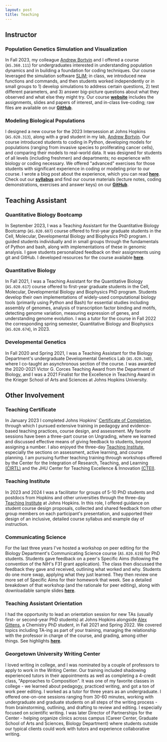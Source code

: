 ```yaml
---
layout: post
title: Teaching
---
```


## Instructor

### Population Genetics Simulation and Visualization 
In Fall 2023, my colleague [Andrew Bortvin](https://andrew-bortvin.github.io/) and I offered a course (`AS.360.111`) for undergraduates interested in understanding population dynamics and in building a foundation for coding techniques. Our course leveraged the simulation software [SLiM](https://messerlab.org/slim/); in class, we introduced new functions and commands, and then students worked independently or in small groups to 1) develop simulations to address certain questions, 2) test different parameters, and 3) answer big-picture questions about what they observed and what else they might try. Our course **[website](https://andrew-bortvin.github.io/slimNotes/)** includes the assignments, slides and papers of interest, and in-class live-coding; raw files are available on our **[GitHub](https://github.com/andrew-bortvin/slimNotes)**. 

### Modeling Biological Populations 
I designed a new course for the 2023 Intersession at Johns Hopkins (`AS.020.313`), along with a grad student in my lab, [Andrew Bortvin](https://andrew-bortvin.github.io/). Our course introduced students to coding in Python, developing models for populations (ranging from invasive species to proliferating cancer cells), and comparing their models to real-world data. It was designed for students of all levels (including freshmen) and departments; no experience with biology or coding necessary. We offered "advanced" exercises for those students with significant experience in coding or modeling prior to our course. I wrote a blog post about the experience, which you can read **[here](https://scarioscia.github.io/2023-02-16/intersession)**. Check out our **[syllabus](https://andrew-bortvin.github.io/mbp23.github.io/syllabus/)** and find our course materials (lecture notes, coding demonstrations, exercises and answer keys) on our **[GitHub](https://github.com/scarioscia/modeling_biological_populations)**. 


## Teaching Assistant 

### Quantitative Biology Bootcamp

In September 2023, I was a Teaching Assistant for the Quantitative Biology Bootcamp (`AS.020.607`) course offered to first-year graduate students in the Cell, Molecular, Developmental Biology and Biophysics PhD program. I guided students individually and in small groups through the fundamentals of Python and bash, along with implementations of these in genomic analysis. I gave students personalized feedback on their assignments using git and GitHub. I developed resources for the course available **[here](https://andrew-bortvin.github.io/swcmdb/index.html)**.

### Quantitative Biology 

In Fall 2021, I was a Teaching Assistant for the Quantitative Biology (`AS.020.617`) course offered to first-year graduate students in the Cell, Molecular, Developmental Biology and Biophysics PhD program. Students develop their own implementations of widely-used computational biology tools (primarily using Python and Bash) for essential studies including assembly of genomes, analysis of transcription factor binding and motifs, detecting genome variation, measuring expression of genes, and understanding genome evolution. I was a tutor for the course in Fall 2022 the corresponding spring semester, Quantitative Biology and Biophysics (`AS.020.674`), in 2023. 

### Developmental Genetics

In Fall 2020 and Spring 2021, I was a Teaching Assistant for the Biology Department's undergraduate Developmental Genetics Lab (`AS.020.340`), where I co-taught an asynchronous section of the course. I was awarded the 2020-2021 Victor G. Corces Teaching Award from the Department of Biology, and I was a 2021 Finalist for the Excellence in Teaching Award in the Krieger School of Arts and Sciences at Johns Hopkins University. 


## Other Involvement 

### Teaching Certificate

In January 2023 I completed Johns Hopkins' [Certificate of Completion](https://ctei.jhu.edu/teaching-academy/coc), through which I pursued extensive training in pedagogy and evidence-based teaching practices, course design, and assessment. My favorite sessions have been a three-part course on Ungrading, where we learned and discussed effective means of giving feedback to students, beyond assigning a number. I also enjoyed the three-day [Teaching Institute](https://ctei.jhu.edu/teaching-academy/ti), especially the sections on assessment, active learning, and course planning. I am pursuing further teaching training through workshops offered by the Center for the Integration of Research, Teaching, and Learning [(CIRTL)](https://www.cirtl.net/) and the JHU Center for Teaching Excellence & Innovation [(CTEI)](https://ctei.jhu.edu/).

### Teaching Institute 

In 2023 and 2024 I was a facilitator for groups of 5-10 PhD students and postdocs from Hopkins and other universities through the three-day [Teaching Institute](https://ctei.jhu.edu/teaching-academy/ti) at Johns Hopkins. In this role, I offered guidance on student course design proposals, collected and shared feedback from other group members on each participant's presentation, and supported their design of an inclusive, detailed course syllabus and example day of instruction.

### Communicating Science 

For the last three years I've hosted a workshop on peer editing for the Biology Department's Communicating Science course (`AS.020.619`) for PhD students. Students gave feedback on a peer's Specific Aims (following the convention of the NIH's F31 grant application). The class then discussed the feedback they gave and received, outlining what worked and why. Students do one more swap, applying what they just learned. They then review one more set of Specific Aims for their homework that week. See a detailed breakdown of that workshop (and the rationale for peer editing), along with downloadable sample slides **[here](https://scarioscia.github.io/2024-03-18/peer-editing)**. 

### Teaching Assistant Orientation 

I had the opportunity to lead an orientation session for new TAs (usually first- or second-year PhD students) at Johns Hopkins alongside [Alex Gittens](https://www.linkedin.com/in/alexgittens/), a Chemistry PhD student, in Fall 2021 and Spring 2022. We covered topics including TA-ing as part of your training, managing the relationship with the professor in charge of the course, and grading, among other things. See highlights **[here](https://scarioscia.github.io/2024-01-18/TA-orientation)**.

### Georgetown University Writing Center

I loved writing in college, and I was nominated by a couple of professors to apply to work in the Writing Center. Our training included shadowing experienced tutors in their appointments as well as completing a 4-credit class, "Approaches to Composition". It was one of my favorite classes in college - we learned about pedagogy, practiced writing, and got a ton of work peer editing. I worked as a tutor for three years as an undergraduate. I offered one-on-one sessions ranging from 30-60 minutes, working with undergraduate and graduate students on all steps of the writing process - from brainstorming, outlining, and drafting to review and editing. I especially focused on scientific writing. I was later Director of Partnerships for the Center - helping organize clinics across campus (Career Center, Graduate School of Arts and Sciences, Biology Department) where students outside our typical clients could work with tutors and experience collaborative writing. 

<br />


